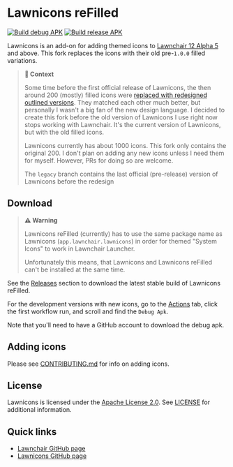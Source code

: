# Lawnicons reFilled

[![Build debug APK](https://github.com/yfunk/lawnicons-refilled/actions/workflows/build_debug_apk.yml/badge.svg)](https://github.com/yfunk/lawnicons-refilled/actions/workflows/build_debug_apk.yml)
[![Build release APK](https://github.com/yfunk/lawnicons-refilled/actions/workflows/build_release_apk.yml/badge.svg)](https://github.com/yfunk/lawnicons-refilled/actions/workflows/build_release_apk.yml)

Lawnicons is an add-on for adding themed icons to [Lawnchair 12 Alpha 5](https://github.com/LawnchairLauncher/lawnchair) and above. This fork replaces the icons with their old pre-`1.0.0` filled variations.

> **🔧 Context**
>
> Some time before the first official release of Lawnicons, the then around 200 (mostly) filled icons were [replaced with redesigned outlined versions](https://github.com/LawnchairLauncher/lawnicons/commit/4c38e06ff5c373bf06d4f2daedebeace7c967d57).
> They matched each other much better, but personally I wasn't a big fan of the new design language.
> I decided to create this fork before the old version of Lawnicons I use right now stops working with Lawnchair.
> It's the current version of Lawnicons, but with the old filled icons.
>
> Lawnicons currently has about 1000 icons. This fork only contains the original 200.
> I don't plan on adding any new icons unless I need them for myself.
> However, PRs for doing so are welcome.
>
> The `legacy` branch contains the last official (pre-release) version of Lawnicons before the redesign

## Download

> **⚠️ Warning**
>
> Lawnicons reFilled (currently) has to use the same package name as Lawnicons (`app.lawnchair.lawnicons`) in order for themed "System Icons" to work in Lawnchair Launcher.
>
> Unfortunately this means, that Lawnicons and Lawnicons reFilled can't be installed at the same time.

See the [Releases](https://github.com/yfunk/lawnicons-refilled/releases) section to download the latest stable build of Lawnicons reFilled.

For the development versions with new icons, go to the [Actions](https://github.com/yfunk/lawnicons-refilled/actions) tab,
click the first workflow run, and scroll and find the `Debug Apk`.

Note that you'll need to have a GitHub account to download the debug apk.

## Adding icons

Please see [CONTRIBUTING.md](CONTRIBUTING.md) for info on adding icons.

## License

Lawnicons is licensed under the [Apache License 2.0](https://www.apache.org/licenses/LICENSE-2.0). See [LICENSE](LICENSE) for additional information.

## Quick links

- [Lawnchair GitHub page](https://github.com/LawnchairLauncher/lawnchair)
- [Lawnicons GitHub page](https://github.com/LawnchairLauncher/lawnicons)

